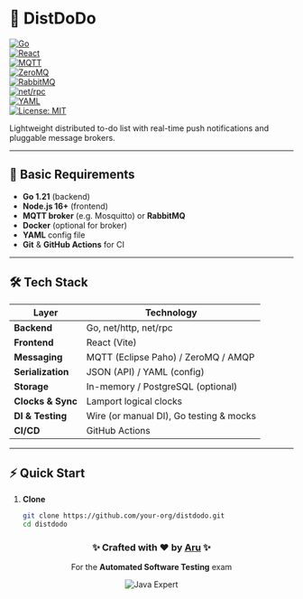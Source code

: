 # 🚀 DistDoDo

[![Go](https://img.shields.io/badge/Go-1.21-blue?logo=go)](https://golang.org/)  
[![React](https://img.shields.io/badge/React-18-blue?logo=react)](https://reactjs.org/)  
[![MQTT](https://img.shields.io/badge/MQTT-✓-orange?logo=mqtt)](https://mqtt.org/)  
[![ZeroMQ](https://img.shields.io/badge/ZeroMQ-✓-purple?logo=zeromq)](https://zeromq.org/)  
[![RabbitMQ](https://img.shields.io/badge/RabbitMQ-✓-red?logo=rabbitmq)](https://www.rabbitmq.com/)  
[![net/rpc](https://img.shields.io/badge/net--rpc-✓-green)](https://pkg.go.dev/net/rpc)  
[![YAML](https://img.shields.io/badge/YAML-✓-yellow?logo=yaml)](https://yaml.org/)  
[![License: MIT](https://img.shields.io/badge/License-MIT-green)](https://opensource.org/licenses/MIT)  

Lightweight distributed to-do list with real-time push notifications and pluggable message brokers.

---

## 🎯 Basic Requirements  
- **Go 1.21** (backend)  
- **Node.js 16+** (frontend)  
- **MQTT broker** (e.g. Mosquitto) or **RabbitMQ**  
- **Docker** (optional for broker)  
- **YAML** config file  
- **Git** & **GitHub Actions** for CI  

---

## 🛠️ Tech Stack  

| Layer               | Technology                               |
|---------------------|------------------------------------------|
| **Backend**         | Go, net/http, net/rpc                    |
| **Frontend**        | React (Vite)                             |
| **Messaging**       | MQTT (Eclipse Paho) / ZeroMQ / AMQP      |
| **Serialization**   | JSON (API) / YAML (config)              |
| **Storage**         | In-memory / PostgreSQL (optional)        |
| **Clocks & Sync**   | Lamport logical clocks                   |
| **DI & Testing**    | Wire (or manual DI), Go testing & mocks  |
| **CI/CD**           | GitHub Actions                           |

---

## ⚡ Quick Start  

1. **Clone**  
   ```bash
   git clone https://github.com/your-org/distdodo.git
   cd distdodo

<div align="center"> <h3>✨ Crafted with ❤️ by <a href="https://github.com/qoparu">Aru</a> ✨</h3> <p>For the <b>Automated Software Testing</b> exam</p> <img src="https://img.shields.io/badge/Java-Expert-important?logo=java" alt="Java Expert"> </div> 

